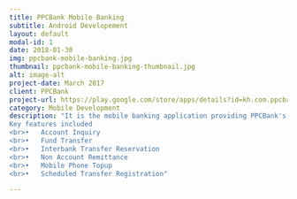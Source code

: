 ```yaml
---
title: PPCBank Mobile Banking
subtitle: Android Developement
layout: default
modal-id: 1
date: 2018-01-30
img: ppcbank-mobile-banking.jpg
thumbnail: ppcbank-mobile-banking-thumbnail.jpg
alt: image-alt
project-date: March 2017
client: PPCBank
project-url: https://play.google.com/store/apps/details?id=kh.com.ppcbank.mbanking
category: Mobile Development
description: "It is the mobile banking application providing PPCBank's customer to perform banking activities in mobile envrionment.
Key features included
<br>•	Account Inquiry
<br>•	Fund Transfer
<br>•	Interbank Transfer Reservation
<br>•	Non Account Remittance
<br>•	Mobile Phone Topup
<br>•	Scheduled Transfer Registration"

---
```

